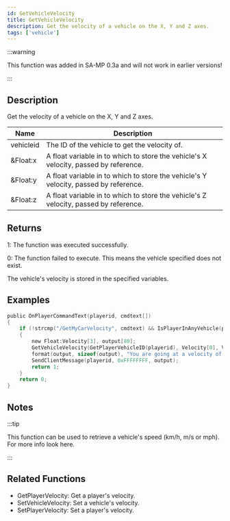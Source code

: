 ```yaml
---
id: GetVehicleVelocity
title: GetVehicleVelocity
description: Get the velocity of a vehicle on the X, Y and Z axes.
tags: ['vehicle']
---
```


:::warning

This function was added in SA-MP 0.3a and will not work in earlier versions!

:::

## Description

Get the velocity of a vehicle on the X, Y and Z axes.


| Name | Description |
|------|-------------|
|vehicleid | The ID of the vehicle to get the velocity of.|
|&Float:x | A float variable in to which to store the vehicle's X velocity, passed by reference.|
|&Float:y | A float variable in to which to store the vehicle's Y velocity, passed by reference.|
|&Float:z | A float variable in to which to store the vehicle's Z velocity, passed by reference.|


## Returns

 1: The function was executed successfully. 

 0: The function failed to execute. This means the vehicle specified does not exist.

 The vehicle's velocity is stored in the specified variables.


## Examples


```c
public OnPlayerCommandText(playerid, cmdtext[])
{
    if (!strcmp("/GetMyCarVelocity", cmdtext) && IsPlayerInAnyVehicle(playerid))
    {
        new Float:Velocity[3], output[80];
        GetVehicleVelocity(GetPlayerVehicleID(playerid), Velocity[0], Velocity[1], Velocity[2]);
        format(output, sizeof(output), "You are going at a velocity of X%f, Y%f, Z%f", Velocity[0], Velocity[1], Velocity[2]);
        SendClientMessage(playerid, 0xFFFFFFFF, output);
        return 1;
    }
    return 0;
}
```


## Notes

:::tip

This function can be used to retrieve a vehicle's speed (km/h, m/s or mph). For more info look here.

:::


## Related Functions


-  GetPlayerVelocity: Get a player's velocity.
-  SetVehicleVelocity: Set a vehicle's velocity.
-  SetPlayerVelocity: Set a player's velocity.